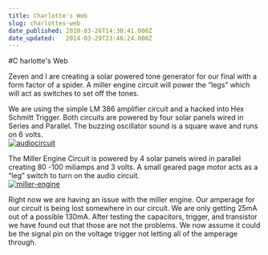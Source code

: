 ```yaml
---
title: Charlotte's Web
slug: charlottes-web
date_published: 2010-03-26T14:30:41.000Z
date_updated:   2014-03-29T23:48:24.000Z
---
```

#C harlotte's Web


Zeven and I are creating a solar powered tone generator for our final with a form factor of a spider. A miller engine circuit will power the “legs” which will act as switches to set off the tones.

We are using the simple LM 386 amplifier circuit and a hacked into Hex Schmitt Trigger. Both circuits are powered by four solar panels wired in Series and Parallel. The buzzing oscillator sound is a square wave and runs on 6 volts.  
[![](uploads/audiocircuit.jpg "audiocircuit")](uploads/audiocircuit.jpg)

The Miller Engine Circuit is powered by 4 solar panels wired in parallel creating 80 -100 miliamps and 3 volts. A small geared page motor acts as a “leg” switch to turn on the audio circuit.  
[![](uploads/miller-engine.jpg "miller-engine")](uploads/miller-engine.jpg)

Right now we are having an issue with the miller engine. Our amperage for our circuit is being lost somewhere in our circuit. We are only getting 25mA out of a possible 130mA. After testing the capacitors, trigger, and transistor we have found out that those are not the problems. We now assume it could be the signal pin on the voltage trigger not letting all of the amperage through.
